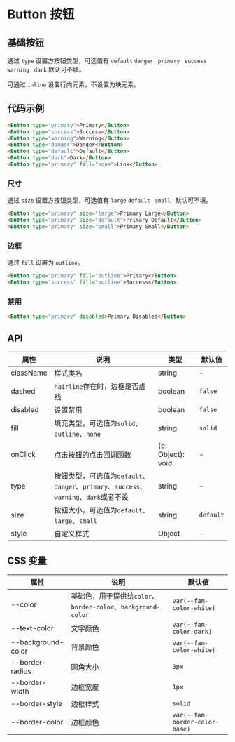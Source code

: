 
# Button 按钮

<code src="./demos/index.tsx"></code>

## 基础按钮

通过 `type` 设置方按钮类型，可选值有 `default` `danger ` `primary ` `success ` `warning ` `dark` 默认可不填。

可通过 `inline` 设置行内元素，不设置为块元素。

## 代码示例
```html
<Button type="primary">Primary</Button>
<Button type="success">Success</Button>
<Button type="warning">Warning</Button>
<Button type="danger">Danger</Button>
<Button type="default">Default</Button>
<Button type="dark">Dark</Button>
<Button type="primary" fill="none">Link</Button>
```

### 尺寸

通过 `size` 设置方按钮类型，可选值有 `large` `default ` `small ` 默认可不填。
```html
<Button type="primary" size="large">Primary Large</Button>
<Button type="primary" size="default">Primary Default</Button>
<Button type="primary" size="small">Primary Small</Button>
```

### 边框
通过 `fill` 设置为 `outline`。

```html
<Button type="primary" fill="outline">Primary</Button>
<Button type="success" fill="outline">Success</Button>
```

### 禁用

```html
<Button type="primary" disabled>Primary Disabled</Button>
```

## API

属性 | 说明 | 类型 | 默认值
----|-----|------|------
| className |  样式类名 | string | - |
| dashed     | `hairline`存在时，边框是否虚线  | boolean | `false` |
| disabled   | 设置禁用  | boolean | `false`  |
| fill     | 填充类型，可选值为`solid`、`outline`、`none`  | string | `solid` |
| onClick    | 点击按钮的点击回调函数 | (e: Object): void | - |
| type    | 按钮类型，可选值为`default`、`danger`、`primary`、`success`、`warning`、`dark`或者不设  | string | - |
| size    | 按钮大小，可选值为`default`、`large`、`small` | string | `default`|
| style    | 自定义样式 |   Object  | - |

## CSS 变量

| 属性               | 说明     | 默认值                    |
| ------------------ | -------- | ------------------------- |
| --color       | 基础色，用于提供给`color`、`border-color`、`background-color` | `var(--fam-color-white)`   |
| --text-color       | 文字颜色 | `var(--fam-color-dark)`   |
| --background-color | 背景颜色 | `var(--fam-color-white)`  |
| --border-radius    | 圆角大小 | `3px`                     |
| --border-width     | 边框宽度 | `1px`                     |
| --border-style     | 边框样式 | `solid`                   |
| --border-color     | 边框颜色 | `var(--fam-border-color-base)` |
